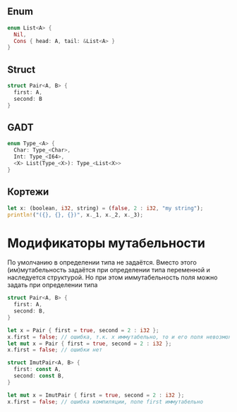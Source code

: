 ## Enum
```rust
enum List<A> {
  Nil,
  Cons { head: A, tail: &List<A> }
}
```
## Struct
```rust
struct Pair<A, B> {
  first: A,
  second: B
}
```
## GADT
```rust
enum Type_<A> {
  Char: Type_<Char>,
  Int: Type_<I64>,
  <X> List(Type_<X>): Type_<List<X>>
}
```
## Кортежи
```rust
let x: (boolean, i32, string) = (false, 2 : i32, "my string");
println!("({}, {}, {})", x._1, x._2, x._3);
```

# Модификаторы мутабельности
По умолчанию в определении типа не задаётся. Вместо этого (им)мутабельность задаётся при определении типа переменной и наследуется структурой. Но при этом иммутабельность поля можно задать при определении типа
```rust
struct Pair<A, B> {
  first: A,
  second: B,
}

let x = Pair { first = true, second = 2 : i32 };
x.first = false; // ошибка, т.к. x иммутабельно, то и его поля невозможно изменить
let mut x = Pair { first = true, second = 2 : i32 };
x.first = false; // ошибки нет

struct ImutPair<A, B> {
  first: const A,
  second: const B,
}

let mut x = ImutPair { first = true, second = 2 : i32 };
x.first = false; // ошибка компиляции, поле first иммутабельно
```
